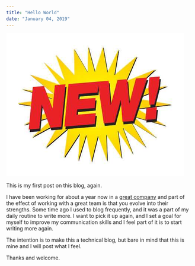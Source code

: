 ```yaml
---
title: "Hello World"
date: "January 04, 2019"
---
```


[![New Stuff](/static/19d0a1dd297d346bf839219f3d793783/7cc5e/new.jpg)](/static/19d0a1dd297d346bf839219f3d793783/7cc5e/new.jpg)

This is my first post on this blog, again.

I have been working for about a year now in a [great company](http://pipelinedeals.com/) and part of the effect of working with a great team is that you evolve into their strengths. Some time ago I used to blog frequently, and it was a part of my daily routine to write more. I want to pick it up again, and I set a goal for myself to improve my communication skills and I feel part of it is to start writing more again.

The intention is to make this a technical blog, but bare in mind that this is mine and I will post what I feel.

Thanks and welcome.